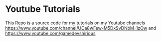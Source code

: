 # Youtube Tutorials

This Repo is a source code for my tutorials on my Youtube channels <br />
https://www.youtube.com/channel/UCa8wFew-M5DxSvDNbM-1zOw and
https://www.youtube.com/gamedevshirious

